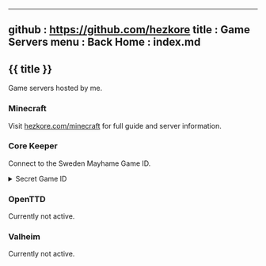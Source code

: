 -----------------------------------------------------------------------------
github  : https://github.com/hezkore
title   : Game Servers
menu    :
  Back Home  : index.md
-----------------------------------------------------------------------------

## {{ title }} 

Game servers hosted by me.

### Minecraft

Visit [hezkore.com/minecraft](https://hezkore.com/minecraft) for full guide and server information.

### Core Keeper

Connect to the Sweden Mayhame Game ID.

<details>
  <summary>Secret Game ID</summary>

  `kNQkUVm5ebdunTfeAwzuaXR7HtCG`
</details>

### OpenTTD

Currently not active.

### Valheim

Currently not active.